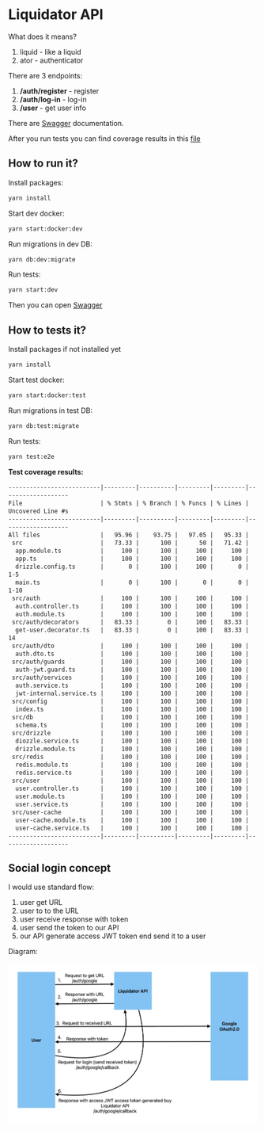 # Liquidator API

What does it means?

1. liquid - like a liquid
2. ator - authenticator

There are 3 endpoints:

1. **/auth/register** - register
2. **/auth/log-in** - log-in
3. **/user** - get user info

There are [Swagger](http://localhost:8000/swagger) documentation.

After you run tests you can find coverage results in this [file](./coverage/lcov-report/index.html)

## How to run it?

Install packages:

```sh
yarn install
```

Start dev docker:

```sh
yarn start:docker:dev
```

Run migrations in dev DB:

```sh
yarn db:dev:migrate
```

Run tests:

```sh
yarn start:dev
```

Then you can open [Swagger](http://localhost:8000/swagger)

## How to tests it?

Install packages if not installed yet

```sh
yarn install
```

Start test docker:

```sh
yarn start:docker:test
```

Run migrations in test DB:

```sh
yarn db:test:migrate
```

Run tests:

```sh
yarn test:e2e
```

**Test coverage results:**

```
--------------------------|---------|----------|---------|---------|-------------------
File                      | % Stmts | % Branch | % Funcs | % Lines | Uncovered Line #s
--------------------------|---------|----------|---------|---------|-------------------
All files                 |   95.96 |    93.75 |   97.05 |   95.33 |
 src                      |   73.33 |      100 |      50 |   71.42 |
  app.module.ts           |     100 |      100 |     100 |     100 |
  app.ts                  |     100 |      100 |     100 |     100 |
  drizzle.config.ts       |       0 |      100 |     100 |       0 | 1-5
  main.ts                 |       0 |      100 |       0 |       0 | 1-10
 src/auth                 |     100 |      100 |     100 |     100 |
  auth.controller.ts      |     100 |      100 |     100 |     100 |
  auth.module.ts          |     100 |      100 |     100 |     100 |
 src/auth/decorators      |   83.33 |        0 |     100 |   83.33 |
  get-user.decorator.ts   |   83.33 |        0 |     100 |   83.33 | 14
 src/auth/dto             |     100 |      100 |     100 |     100 |
  auth.dto.ts             |     100 |      100 |     100 |     100 |
 src/auth/guards          |     100 |      100 |     100 |     100 |
  auth-jwt.guard.ts       |     100 |      100 |     100 |     100 |
 src/auth/services        |     100 |      100 |     100 |     100 |
  auth.service.ts         |     100 |      100 |     100 |     100 |
  jwt-internal.service.ts |     100 |      100 |     100 |     100 |
 src/config               |     100 |      100 |     100 |     100 |
  index.ts                |     100 |      100 |     100 |     100 |
 src/db                   |     100 |      100 |     100 |     100 |
  schema.ts               |     100 |      100 |     100 |     100 |
 src/drizzle              |     100 |      100 |     100 |     100 |
  diozzle.service.ts      |     100 |      100 |     100 |     100 |
  drizzle.module.ts       |     100 |      100 |     100 |     100 |
 src/redis                |     100 |      100 |     100 |     100 |
  redis.module.ts         |     100 |      100 |     100 |     100 |
  redis.service.ts        |     100 |      100 |     100 |     100 |
 src/user                 |     100 |      100 |     100 |     100 |
  user.controller.ts      |     100 |      100 |     100 |     100 |
  user.module.ts          |     100 |      100 |     100 |     100 |
  user.service.ts         |     100 |      100 |     100 |     100 |
 src/user-cache           |     100 |      100 |     100 |     100 |
  user-cache.module.ts    |     100 |      100 |     100 |     100 |
  user-cache.service.ts   |     100 |      100 |     100 |     100 |
--------------------------|---------|----------|---------|---------|-------------------
```

## Social login concept

I would use standard flow:
1. user get URL
2. user to to the URL
3. user receive response with token
4. user send the token to our API
5. our API generate access JWT token end send it to a user

Diagram:

![Social login diagram](./docs/Social-login-diagram.jpg)
